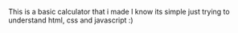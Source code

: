 This is a basic calculator that i made
I know its simple just trying to understand html, css and javascript :)
